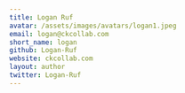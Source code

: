 ```yaml
---
title: Logan Ruf
avatar: /assets/images/avatars/logan1.jpeg
email: logan@ckcollab.com
short_name: logan
github: Logan-Ruf
website: ckcollab.com
layout: author
twitter: Logan-Ruf
---
```

